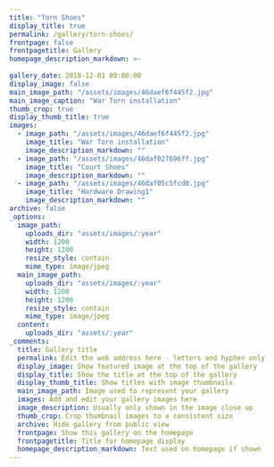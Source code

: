 ```yaml
---
title: "Torn Shoes"
display_title: true
permalink: /gallery/torn-shoes/
frontpage: false
frontpagetitle: Gallery
homepage_description_markdown: >-
  
gallery_date: 2018-12-01 00:00:00
display_image: false
main_image_path: "/assets/images/46daef6f445f2.jpg"
main_image_caption: "War Torn installation"
thumb_crop: true
display_thumb_title: true
images:
  - image_path: "/assets/images/46daef6f445f2.jpg"
    image_title: "War Torn installation"
    image_description_markdown: ""
  - image_path: "/assets/images/46daf027696ff.jpg"
    image_title: "Court Shoes"
    image_description_markdown: ""
  - image_path: "/assets/images/46daf05c5fcd0.jpg"
    image_title: "Hardware Drawing1"
    image_description_markdown: ""
archive: false
_options:
  image_path:
    uploads_dir: "assets/images/:year"
    width: 1200
    height: 1200
    resize_style: contain
    mime_type: image/jpeg
  main_image_path:
    uploads_dir: "assets/images/:year"
    width: 1200
    height: 1200
    resize_style: contain
    mime_type: image/jpeg
  content:
    uploads_dir: "assets/:year"
_comments:
  title: Gallery title
  permalink: Edit the web address here - letters and hyphen only
  display_image: Show featured image at the top of the gallery
  display_title: Show the title at the top of the gallery
  display_thumb_title: Show titles with image thumbnails 
  main_image_path: Image used to represent your gallery
  images: Add and edit your gallery images here
  image_description: Usually only shown in the image close up
  thumb_crop: Crop thumbnail images to a consistent size
  archive: Hide gallery from public view
  frontpage: Show this gallery on the homepage
  frontpagetitle: Title for homepage display
  homepage_description_markdown: Text used on homepage if shown
---
```



